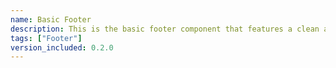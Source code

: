 ```yaml
---
name: Basic Footer
description: This is the basic footer component that features a clean and straightforward design, making it easy for users to find the information they need without any distractions.
tags: ["Footer"]
version_included: 0.2.0
---
```

